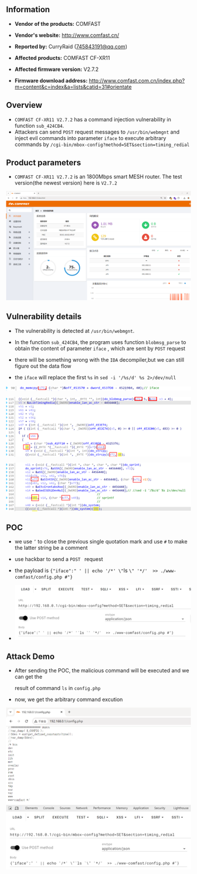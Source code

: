 ## Information

- **Vendor of the products:** COMFAST

- **Vendor's website:** http://www.comfast.cn/

- **Reported by:** CurryRaid (745843191@qq.com)

- **Affected products:** COMFAST CF-XR11

- **Affected firmware version:** V2.7.2

- **Firmware download address:** http://www.comfast.com.cn/index.php?m=content&c=index&a=lists&catid=31#orientate

## Overview

- `COMFAST CF-XR11 V2.7.2` has a command injection vulnerability in function `sub_424CB4`.
-  Attackers can send `POST` request messages to `/usr/bin/webmgnt` and inject evil commands into parameter `iface` to execute arbitrary commands by `/cgi-bin/mbox-config?method=SET&section=timing_redial`

## Product parameters

- `COMFAST CF-XR11 V2.7.2` is an 1800Mbps smart MESH router. The test version(the newest version) here is `V2.7.2`

![image-20240806195330752](static/img/image-20240806195330752.png)

## Vulnerability details

- The vulnerability is detected at `/usr/bin/webmgnt`.

- In the function `sub_424CB4`, the program uses function `blobmsg_parse` to obtain the content of parameter `iface` , which are sent by `POST` request

- there will be something wrong with the `IDA` decompiler,but we can still figure out the data flow
- the `iface` will replace the first `%s`  in `sed -i '/%s/d' %s 2>/dev/null`

![image-20240806201138672](static/img/image-20240806201138672.png)

![image-20240806200731656](static/img/image-20240806200731656.png)

![image-20240806200621651](static/img/image-20240806200621651.png)

## POC

- we use `’`  to close the previous single quotation mark and use `#` to make the latter string be a comment

- use hackbar to send a `POST ` request

- the payload is `{"iface":" ' || echo '/*' \"`ls `\" '*/'  >> ./www-comfast/config.php #"}`

- ![image-20240806164557129](static/img/image-20240806164557129.png)

  

## Attack Demo

- After sending the POC, the malicious command will be executed and we can get the 

  result of command `ls`  in `config.php`

- now, we get the arbitrary command excution

![image-20240806195721306](static/img/image-20240806195721306.png)

